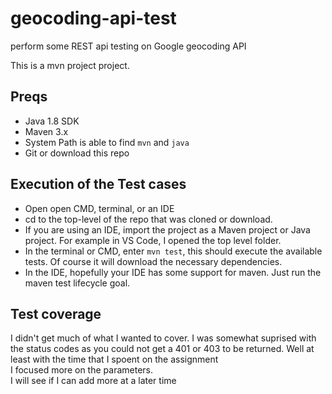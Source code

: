 # geocoding-api-test
perform some REST api testing on Google geocoding API

This is a mvn project project.
## Preqs
* Java 1.8 SDK
* Maven 3.x
* System Path is able to find `mvn` and `java`
* Git or download this repo

## Execution of the Test cases
* Open open CMD, terminal, or an IDE
* cd to the top-level of the repo that was cloned or download.
* If you are using an IDE, import the project as a Maven project or Java project. For example in VS Code, I opened the top level folder.
* In the terminal or CMD, enter `mvn test`, this should execute the available tests. Of course it will download the necessary dependencies.
* In the IDE, hopefully your IDE has some support for maven. Just run the maven test lifecycle goal.

## Test coverage
I didn't get much of what I wanted to cover.
I was somewhat suprised with the status codes as you could not get a 401 or 403 to be returned. Well at least with the time that I spoent on the assignment <br>
I focused more on the parameters. <br>
I will see if I can add more at a later time <br>
